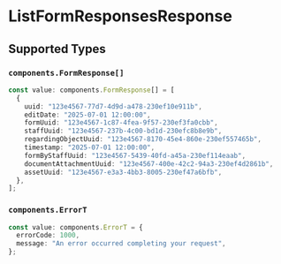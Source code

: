 # ListFormResponsesResponse


## Supported Types

### `components.FormResponse[]`

```typescript
const value: components.FormResponse[] = [
  {
    uuid: "123e4567-77d7-4d9d-a478-230ef10e911b",
    editDate: "2025-07-01 12:00:00",
    formUuid: "123e4567-1c87-4fea-9f57-230ef3fa0cbb",
    staffUuid: "123e4567-237b-4c00-bd1d-230efc8b8e9b",
    regardingObjectUuid: "123e4567-8170-45e4-860e-230ef557465b",
    timestamp: "2025-07-01 12:00:00",
    formByStaffUuid: "123e4567-5439-40fd-a45a-230ef114eaab",
    documentAttachmentUuid: "123e4567-400e-42c2-94a3-230ef4d2861b",
    assetUuid: "123e4567-e3a3-4bb3-8005-230ef47a6bfb",
  },
];
```

### `components.ErrorT`

```typescript
const value: components.ErrorT = {
  errorCode: 1000,
  message: "An error occurred completing your request",
};
```

